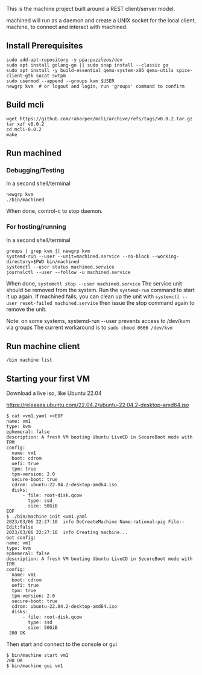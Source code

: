 This is the machine project built around a REST client/server model.

machined will run as a daemon and create a UNIX socket for the local client,
machine, to connect and interact with machined.

## Install Prerequisites

```
sudo add-apt-repository -y ppa:puzzleos/dev
sudo apt install golang-go || sudo snap install --classic go
sudo apt install -y build-essential qemu-system-x86 qemu-utils spice-client-gtk socat swtpm
sudo usermod --append --groups kvm $USER
newgrp kvm  # or logout and login, run 'groups' command to confirm
```

## Build mcli

```
wget https://github.com/raharper/mcli/archive/refs/tags/v0.0.2.tar.gz
tar xzf v0.0.2
cd mcli-0.0.2
make
```

## Run machined

### Debugging/Testing

In a second shell/terminal

```
newgrp kvm
./bin/machined
```

When done, control-c to stop daemon.

### For hosting/running

In a second shell/terminal

```
groups | grep kvm || newgrp kvm
systemd-run --user --unit=machined.service --no-block --working-directory=$PWD bin/machined
systemctl --user status machined.service
journalctl --user --follow -u machined.service
```


When done, `systemctl stop --user machined.service` The service unit should
be removed from the system.  Run the `systemd-run` command to start it up
again.  If machined fails, you can clean up the unit with `systemctl --user reset-failed machined.service`
then issue the stop command again to remove the unit.

Note: on some systems, systemd-run --user prevents access to /dev/kvm via groups
The current workaround is to `sudo chmod 0666 /dev/kvm`

## Run machine client

```
/bin machine list
```

## Starting your first VM

Download a live iso, like Ubuntu 22.04

https://releases.ubuntu.com/22.04.2/ubuntu-22.04.2-desktop-amd64.iso

```
$ cat >vm1.yaml <<EOF
name: vm1
type: kvm
ephemeral: false
description: A fresh VM booting Ubuntu LiveCD in SecureBoot mode with TPM
config:
  name: vm1
  boot: cdrom
  uefi: true
  tpm: true
  tpm-version: 2.0
  secure-boot: true
  cdrom: ubuntu-22.04.2-desktop-amd64.iso
  disks:
      - file: root-disk.qcow
        type: ssd
        size: 50GiB
EOF
$ ./bin/machine init <vm1.yaml
2023/03/06 22:27:10  info DoCreateMachine Name:rational-pig File:- Edit:false
2023/03/06 22:27:10  info Creating machine...
Got config:
name: vm1
type: kvm
ephemeral: false
description: A fresh VM booting Ubuntu LiveCD in SecureBoot mode with TPM
config:
  name: vm1
  boot: cdrom
  uefi: true
  tpm: true
  tpm-version: 2.0
  secure-boot: true
  cdrom: ubuntu-22.04.2-desktop-amd64.iso
  disks:
      - file: root-disk.qcow
        type: ssd
        size: 50GiB
 200 OK
```

Then start and connect to the console or gui

```
$ bin/machine start vm1
200 OK
$ bin/machine gui vm1
```
